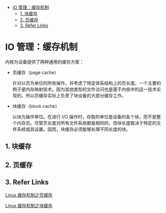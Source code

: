 - [IO 管理：缓存机制](#io-%E7%AE%A1%E7%90%86%EF%BC%9A%E7%BC%93%E5%AD%98%E6%9C%BA%E5%88%B6)
  - [1. 块缓存](#1-%E5%9D%97%E7%BC%93%E5%AD%98)
  - [2. 页缓存](#2-%E9%A1%B5%E7%BC%93%E5%AD%98)
  - [3. Refer Links](#3-refer-links)

# IO 管理：缓存机制

内核为设备提供了两种通用的缓存方案：
- 页缓存（page cache）

  针对以页为单位的所有操作，并考虑了特定体系结构上的页长度。一个主要的例子是内存映射技术。因为其他类型的文件访问也是基于内核中的这一技术实现的。所以页缓存实际上负责了块设备的大部分缓存工作。

- 块缓存（block cache）

  以块为操作单位。在进行 I/O 操作时，存取的单位是设备的各个块，而不是整个内存页。尽管页长度对所有文件系统都是相同的，但块长度取决于特定的文件系统或其设置。因而，块缓存必须能够处理不同长度的块。

## 1. 块缓存

## 2. 页缓存

## 3. Refer Links

[Linux 缓存机制之页缓存](https://blog.csdn.net/bullbat/article/details/7296988)

[Linux 缓存机制之块缓存](https://blog.csdn.net/bullbat/article/details/7306178)